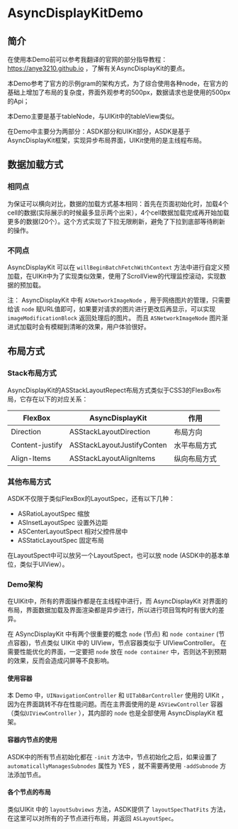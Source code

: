# AsyncDisplayKitDemo
## 简介


在使用本Demo前可以参考我翻译的官网的部分指导教程：https://anye3210.github.io ，了解有关AsyncDisplayKit的要点。

本Demo参考了官方的示例gram的架构方式，为了综合使用各种node，在官方的基础上增加了布局的复杂度，界面外观参考的500px，数据请求也是使用的500px的Api；

本Demo主要是基于tableNode，与UIKit中的tableView类似。

在Demo中主要分为两部分：ASDK部分和UIKit部分，ASDK是基于AsyncDisplayKit框架，实现异步布局界面，UIKit使用的是主线程布局。
## 数据加载方式
### 相同点

为保证可以横向对比，数据的加载方式基本相同：首先在页面初始化时，加载4个cell的数据(实际展示的时候最多显示两个出来），4个cell数据加载完成再开始加载更多的数据(20个）。这个方式实现了下拉无限刷新，避免了下拉到底部等待刷新的操作。

### 不同点

AsyncDisplayKit 可以在 `willBeginBatchFetchWithContext` 方法中进行自定义预加载，在UIKit中为了实现类似效果，使用了ScrollView的代理监控滚动，实现数据的预加载。

注：
AsyncDisplayKit 中有 `ASNetworkImageNode` ，用于网络图片的管理，只需要给该 `node` 赋URL值即可，如果要对请求的图片进行更改后再显示，可以实现 `imageModificationBlock` 返回处理后的图片。 而且 `ASNetworkImageNode` 图片渐进式加载时会有模糊到清晰的效果，用户体验很好。

## 布局方式
### Stack布局方式
AsyncDisplayKit的ASStackLayoutRepect布局方式类似于CSS3的FlexBox布局，它存在以下的对应关系：

| FlexBox | AsyncDisplayKit | 作用 |
|---------|-----------------|------|
| Direction | ASStackLayoutDirection | 布局方向 | 
| Content-justify | ASStackLayoutJustifyConten | 水平布局方式
|Align-Items | ASStackLayoutAlignItems| 纵向布局方式 |

### 其他布局方式

ASDK不仅限于类似FlexBox的LayoutSpec，还有以下几种：

* ASRatioLayoutSpec 缩放
* ASInsetLayoutSpec 设置外边距
* ASCenterLayoutSpect 相对父控件居中
* ASStaticLayoutSpec 固定布局

在LayoutSpect中可以放另一个LayoutSpect，也可以放 node (ASDK中的基本单位，类似于UIView）。

### Demo架构

在UIKit中，所有的界面操作都是在主线程中进行，而 AsyncDisplayKit 对界面的布局，界面数据加载及界面渲染都是异步进行，所以进行项目驾构时有很大的差异。

在 ASyncDisplayKit 中有两个很重要的概念 `node` (节点) 和 `node container` (节点容器)，节点类似 UIKit 中的 UIView，节点容器类似于 UIViewController。 在需要性能优化的界面，一定要把 `node` 放在 `node container` 中，否则达不到预期的效果，反而会造成闪屏等不良影响。

#### 使用容器

本 Demo 中，`UINavigationController` 和 `UITabBarController` 使用的 UIKit ，因为在界面跳转不存在性能问题。而在主界面使用的是 `ASViewController` 容器（类似`UIViewController` ），其内部的 `node` 也是全部使用 AsyncDisplayKit 框架。

#### 容器内节点的使用

ASDK中的所有节点初始化都在 `-init` 方法中，节点初始化之后，如果设置了 `automaticallyManagesSubnodes` 属性为 YES ，就不需要再使用 `-addSubnode` 方法添加节点。

#### 各个节点的布局

类似UIKit 中的 `layoutSubviews` 方法，ASDK提供了 `layoutSpecThatFits` 方法，在这里可以对所有的子节点进行布局，并返回 `ASLayoutSpec`。

